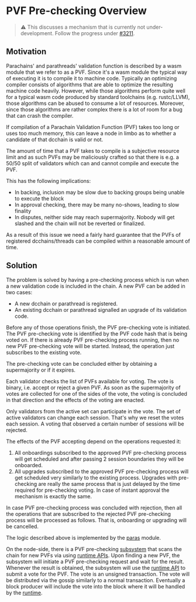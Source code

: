 # PVF Pre-checking Overview

> ⚠️ This discusses a mechanism that is currently not under-development. Follow the progress under [#3211].

## Motivation

Parachains' and parathreads' validation function is described by a wasm module that we refer to as a PVF. Since it's a wasm module the typical way of executing it is to compile it to machine code. Typically an optimizing compiler consists of algorithms that are able to optimize the resulting machine code heavily. However, while those algorithms perform quite well for a typical wasm code produced by standard toolchains (e.g. rustc/LLVM), those algorithms can be abused to consume a lot of resources. Moreover, since those algorithms are rather complex there is a lot of room for a bug that can crash the compiler.

If compilation of a Parachain Validation Function (PVF) takes too long or uses too much memory, this can leave a node in limbo as to whether a candidate of that dcchain is valid or not. 

The amount of time that a PVF takes to compile is a subjective resource limit and as such PVFs may be maliciously crafted so that there is e.g. a 50/50 split of validators which can and cannot compile and execute the PVF.

This has the following implications:
- In backing, inclusion may be slow due to backing groups being unable to execute the block
- In approval checking, there may be many no-shows, leading to slow finality
- In disputes, neither side may reach supermajority. Nobody will get slashed and the chain will not be reverted or finalized.

As a result of this issue we need a fairly hard guarantee that the PVFs of registered dcchains/threads can be compiled within a reasonable amount of time.

## Solution

The problem is solved by having a pre-checking process which is run when a new validation code is included in the chain. A new PVF can be added in two cases:

- A new dcchain or parathread is registered.
- An existing dcchain or parathread signalled an upgrade of its validation code.

Before any of those operations finish, the PVF pre-checking vote is initiated. The PVF pre-checking vote is identified by the PVF code hash that is being voted on. If there is already PVF pre-checking process running, then no
new PVF pre-checking vote will be started. Instead, the operation just subscribes to the existing vote.

The pre-checking vote can be concluded either by obtaining a supermajority or if it expires.

Each validator checks the list of PVFs available for voting. The vote is binary, i.e. accept or reject a given PVF. As soon as the supermajority of votes are collected for one of the sides of the vote, the voting is concluded in that direction and the effects of the voting are enacted.

Only validators from the active set can participate in the vote. The set of active validators can change each session. That's why we reset the votes each session. A voting that observed a certain number of sessions will be rejected.

The effects of the PVF accepting depend on the operations requested it:

1. All onboardings subscribed to the approved PVF pre-checking process will get scheduled and after passing 2 session boundaries they will be onboarded.
1. All upgrades subscribed to the approved PVF pre-checking process will get scheduled very similarly to the existing process. Upgrades with pre-checking are really the same process that is just delayed by the time required for pre-checking voting. In case of instant approval the mechanism is exactly the same.

In case PVF pre-checking process was concluded with rejection, then all the operations that are subscribed to the rejected PVF pre-checking process will be processed as follows. That is, onboarding or upgrading will be cancelled.

The logic described above is implemented by the [paras] module.

On the node-side, there is a PVF pre-checking [subsystem][pvf-prechecker-subsystem] that scans the chain for new PVFs via using [runtime APIs][pvf-runtime-api]. Upon finding a new PVF, the subsystem will initiate a PVF pre-checking request and wait for the result. Whenever the result is obtained, the subsystem will use the [runtime API][pvf-runtime-api] to submit a vote for the PVF. The vote is an unsigned transaction. The vote will be distributed via the gossip similarly to a normal transaction. Eventually a block producer will include the vote into the block where it will be handled by the [runtime][paras].

[#3211]: https://github.com/ajie1155/digital_circulation/issues/3211
[paras]: runtime/paras.md
[pvf-runtime-api]: runtime-api/pvf-prechecking.md
[pvf-prechecker-subsystem]: node/utility/pvf-prechecker.md

